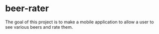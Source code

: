 # beer-rater

The goal of this project is to make a mobile application to allow a user to see various beers and rate them.